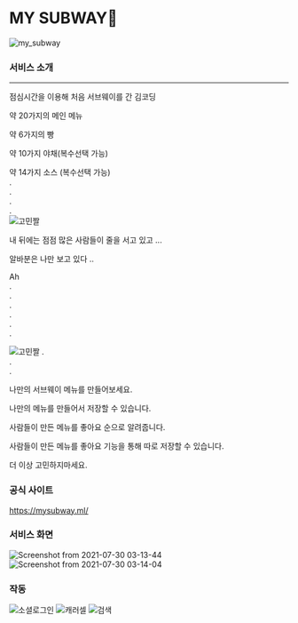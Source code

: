 # MY SUBWAY🌯

![my_subway](https://user-images.githubusercontent.com/79984280/127545295-c70bb6a8-315f-428a-bd26-56d4423d9330.png)

### 서비스 소개

---

점심시간을 이용해 처음 서브웨이를 간 김코딩

약 20가지의 메인 메뉴

약 6가지의 빵

약 10가지 야채(복수선택 가능)

약 14가지 소스 (복수선택 가능)<br>
.<br>
.<br>
.<br>
.<br>
![고민짤](https://user-images.githubusercontent.com/79984280/126595523-34931f97-bac9-4792-bb21-90a46f5ffd97.png)

내 뒤에는 점점 많은 사람들이 줄을 서고 있고 ...

알바분은 나만 보고 있다 ..

Ah<br>
.<br>
.<br>
.<br>
.<br>
.<br>
.<br>

![고민짤](https://user-images.githubusercontent.com/79984280/126595249-34251c22-6e11-44bc-8a4b-72aaec556a74.jpeg)
.<br>
.<br>
.<br>

나만의 서브웨이 메뉴를 만들어보세요.

나만의 메뉴를 만들어서 저장할 수 있습니다.

사람들이 만든 메뉴를 좋아요 순으로 알려줍니다.

사람들이 만든 메뉴를 좋아요 기능을 통해 따로 저장할 수 있습니다.

더 이상 고민하지마세요.

### 공식 사이트

https://mysubway.ml/

### 서비스 화면

![Screenshot from 2021-07-30 03-13-44](https://user-images.githubusercontent.com/79984280/127544195-dbe95a24-27b2-44ce-bbee-bea0763e3856.png)
![Screenshot from 2021-07-30 03-14-04](https://user-images.githubusercontent.com/79984280/127544199-9aeade56-232f-4e46-8e21-e534e794d643.png)

### 작동

![소셜로그인](https://user-images.githubusercontent.com/79984280/127544986-b8050244-c79d-4578-ad4d-0490a436914e.gif)
![캐러셀](https://user-images.githubusercontent.com/79984280/127544767-61198e7c-c794-4a58-8905-69e58b42847e.gif)
![검색](https://user-images.githubusercontent.com/79984280/127545007-c65d96b2-ea86-4c31-944b-d3a692b33861.gif)
